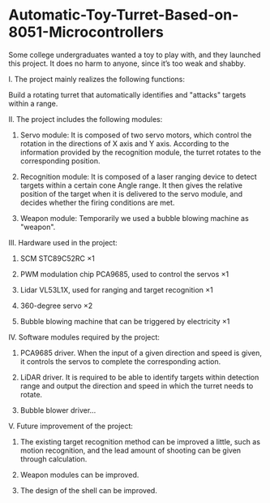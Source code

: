 # Automatic-Toy-Turret-Based-on-8051-Microcontrollers

Some college undergraduates wanted a toy to play with, and they launched this project. It does no harm to anyone, since it’s too weak and shabby.


I. The project mainly realizes the following functions:

Build a rotating turret that automatically identifies and "attacks" targets within a range.


II. The project includes the following modules:

1. Servo module: It is composed of two servo motors, which control the rotation in the directions of X axis and Y axis. According to the information provided by the recognition module, the turret rotates to the corresponding position.

2. Recognition module: It is composed of a laser ranging device to detect targets within a certain cone Angle range. It then gives the relative position of the target when it is delivered to the servo module, and decides whether the firing conditions are met.

3. Weapon module: Temporarily we used a bubble blowing machine as "weapon".


III. Hardware used in the project:

1. SCM STC89C52RC ×1

2. PWM modulation chip PCA9685, used to control the servos ×1

3. Lidar VL53L1X, used for ranging and target recognition ×1

4. 360-degree servo ×2

5. Bubble blowing machine that can be triggered by electricity ×1


IV. Software modules required by the project:

1. PCA9685 driver. When the input of a given direction and speed is given, it controls the servos to complete the corresponding action.

2. LiDAR driver. It is required to be able to identify targets within detection range and output the direction and speed in which the turret needs to rotate.

3. Bubble blower driver...


V. Future improvement of the project:

1. The existing target recognition method can be improved a little, such as motion recognition, and the lead amount of shooting can be given through calculation.

2. Weapon modules can be improved.

3. The design of the shell can be improved.